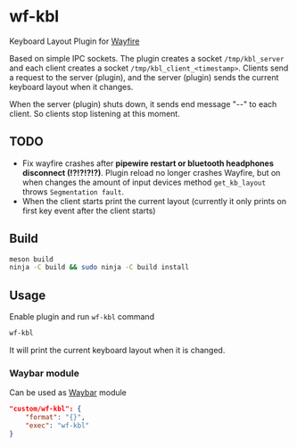 # wf-kbl
Keyboard Layout Plugin for [Wayfire](https://github.com/WayfireWM/wayfire)

Based on simple IPC sockets. The plugin creates a socket `/tmp/kbl_server` and each client creates a socket `/tmp/kbl_client_<timestamp>`. Clients send a request to the server (plugin), and the server (plugin) sends the current keyboard layout when it changes.

When the server (plugin) shuts down, it sends end message "--" to each client. So clients stop listening at this moment.

## TODO
 * Fix wayfire crashes after **pipewire restart or bluetooth headphones disconnect (!?!?!?!?)**. Plugin reload no longer crashes Wayfire, but on when changes the amount of input devices method `get_kb_layout` throws `Segmentation fault`.
 * When the client starts print the current layout (currently it only prints on first key event after the client starts)

## Build

~~~bash
meson build
ninja -C build && sudo ninja -C build install
~~~

## Usage

Enable plugin and run `wf-kbl` command
~~~bash
wf-kbl
~~~
It will print the current keyboard layout when it is changed.

### Waybar module

Can be used as [Waybar](https://github.com/Alexays/Waybar) module

~~~json
"custom/wf-kbl": {
    "format": "{}",
    "exec": "wf-kbl"
}
~~~
